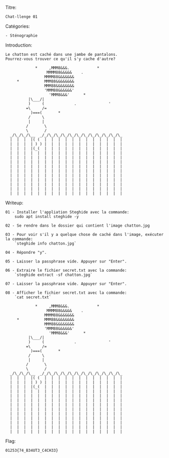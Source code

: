 Titre: 

	Chat-llenge 01


Catégories:

	- Sténographie


Introduction:

	Le chatton est caché dans une jambe de pantalons.
	Pourrez-vous trouver ce qu'il s'y cache d'autre?
	
```	
             *     ,MMM8&&&.            *
                  MMMM88&&&&&    .
                 MMMM88&&&&&&&
     *           MMM88&&&&&&&&
                 MMM88&&&&&&&&
                 'MMM88&&&&&&'
                   'MMM8&&&'      *
          |\___/|
          )     (             .              '
         =\     /=
           )===(       *
          /     \
          |     |
         /       \
         \       /
  _/\_/\_/\__  _/_/\_/\_/\_/\_/\_/\_/\_/\_/\_/\_/\_
  |  |  |  |( (  |  |  |  |  |  |  |  |  |  |  |  | 
  |  |  |  | ) ) |  |  |  |  |  |  |  |  |  |  |  | 
  |  |  |  |(_(  |  |  |  |  |  |  |  |  |  |  |  |
  |  |  |  |  |  |  |  |  |  |  |  |  |  |  |  |  | 
  |  |  |  |  |  |  |  |  |  |  |  |  |  |  |  |  |  
  |  |  |  |  |  |  |  |  |  |  |  |  |  |  |  |  |  
  |  |  |  |  |  |  |  |  |  |  |  |  |  |  |  |  |  
  |  |  |  |  |  |  |  |  |  |  |  |  |  |  |  |  |  
  |  |  |  |  |  |  |  |  |  |  |  |  |  |  |  |  |  
  |  |  |  |  |  |  |  |  |  |  |  |  |  |  |  |  |  
  |  |  |  |  |  |  |  |  |  |  |  |  |  |  |  |  |  
  |  |  |  |  |  |  |  |  |  |  |  |  |  |  |  |  |  
  |  |  |  |  |  |  |  |  |  |  |  |  |  |  |  |  |  
```  

Writeup:
	
	01 - Installer l'appliation Steghide avec la commande:
		sudo apt install steghide -y

	02 - Se rendre dans le dossier qui contient l'image chatton.jpg
	
	03 - Pour voir s'il y a quelque chose de caché dans l'image, exécuter la commande:	
		`steghide info chatton.jpg`

	04 - Répondre "y".
	
	05 - Laisser la passphrase vide. Appuyer sur "Enter".
	
	06 - Extraire le fichier secret.txt avec la commande:
		`steghide extract -sf chatton.jpg`
		
	07 - Laisser la passphrase vide. Appuyer sur "Enter".
	
	08 - Afficher le fichier secret.txt avec la commande:
		`cat secret.txt`


```	
             *     ,MMM8&&&.            *
                  MMMM88&&&&&    .
                 MMMM88&&&&&&&
     *           MMM88&&&&&&&&
                 MMM88&&&&&&&&
                 'MMM88&&&&&&'
                   'MMM8&&&'      *
          |\___/|
          )     (             .              '
         =\     /=
           )===(       *
          /     \
          |     |
         /       \
         \       /
  _/\_/\_/\__  _/_/\_/\_/\_/\_/\_/\_/\_/\_/\_/\_/\_
  |  |  |  |( (  |  |  |  |  |  |  |  |  |  |  |  | 
  |  |  |  | ) ) |  |  |  |  |  |  |  |  |  |  |  | 
  |  |  |  |(_(  |  |  |  |  |  |  |  |  |  |  |  |
  |  |  |  |  |  |  |  |  |  |  |  |  |  |  |  |  | 
  |  |  |  |  |  |  |  |  |  |  |  |  |  |  |  |  |  
  |  |  |  |  |  |  |  |  |  |  |  |  |  |  |  |  |  
  |  |  |  |  |  |  |  |  |  |  |  |  |  |  |  |  |  
  |  |  |  |  |  |  |  |  |  |  |  |  |  |  |  |  |  
  |  |  |  |  |  |  |  |  |  |  |  |  |  |  |  |  |  
  |  |  |  |  |  |  |  |  |  |  |  |  |  |  |  |  |  
  |  |  |  |  |  |  |  |  |  |  |  |  |  |  |  |  |  
  |  |  |  |  |  |  |  |  |  |  |  |  |  |  |  |  |  
  |  |  |  |  |  |  |  |  |  |  |  |  |  |  |  |  |  
```

Flag:

	01253{74_B34UT3_C4CH33}
